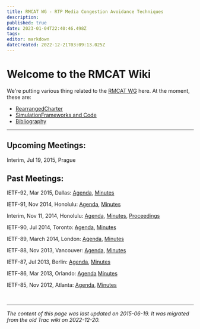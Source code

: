 ```yaml
---
title: RMCAT WG - RTP Media Congestion Avoidance Techniques
description: 
published: true
date: 2023-01-04T22:40:46.498Z
tags: 
editor: markdown
dateCreated: 2022-12-21T03:09:13.025Z
---
```


# Welcome to the RMCAT Wiki

We're putting various thing related to the [RMCAT WG](https://datatracker.ietf.org/wg/rmcat/about/) here. At the moment, these are:

   * [RearrangedCharter](/group/rmcat/RearrangedCharter)
   * [SimulationFrameworks and Code](/group/rmcat/SimulationFrameworksandCode)
   * [Bibliography](/group/rmcat/Bibliography)


----


## Upcoming Meetings:

Interim, Jul 19, 2015, Prague


## Past Meetings:

IETF-92, Mar 2015, Dallas: [Agenda](https://www.ietf.org/proceedings/92/rmcat.html), [Minutes](http://www.ietf.org/proceedings/92/minutes/minutes-92-rmcat)

IETF-91, Nov 2014, Honolulu: [Agenda](http://www.ietf.org/proceedings/91/rmcat.html), [Minutes](http://www.ietf.org/proceedings/91/minutes/minutes-91-rmcat)

Interim, Nov 11, 2014, Honolulu: [Agenda](http://www.ietf.org/proceedings/interim/2014/11/09/rmcat/agenda/agenda-interim-2014-rmcat-1), [Minutes]([http://www.ietf.org/proceedings/interim/2014/11/09/rmcat/minutes/minutes-interim-2014-rmcat-1), [Proceedings](http://www.ietf.org/proceedings/interim/2014/11/09/rmcat/proceedings.html )


IETF-90, Jul 2014, Toronto: [Agenda](https://www.ietf.org/proceedings/90/rmcat.html), [Minutes](http://www.ietf.org/proceedings/90/minutes/minutes-90-rmcat)

IETF-89, March 2014, London: [Agenda](https://www.ietf.org/proceedings/89/rmcat.html), [Minutes](http://www.ietf.org/proceedings/89/minutes/minutes-89-rmcat)

IETF-88, Nov 2013, Vancouver: [Agenda](https://www.ietf.org/proceedings/88/rmcat.html), [Minutes](http://www.ietf.org/proceedings/88/minutes/minutes-88-rmcat)

IETF-87, Jul 2013, Berlin: [Agenda](https://www.ietf.org/proceedings/87/rmcat.html), [Minutes](http://www.ietf.org/proceedings/87/minutes/minutes-87-rmcat)

IETF-86, Mar 2013, Orlando: [Agenda](https://www.ietf.org/proceedings/86/rmcat.html) [Minutes](http://www.ietf.org/proceedings/86/minutes/minutes-86-rmcat)

IETF-85, Nov 2012, Atlanta: [Agenda](/group/rmcat/Agenda85), [Minutes](http://www.ietf.org/proceedings/85/minutes/minutes-85-rmcat )

&nbsp;
&nbsp;
&nbsp;

---

*The content of this page was last updated on 2015-06-19. It was migrated from the old Trac wiki on 2022-12-20.*
